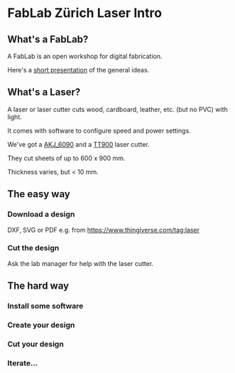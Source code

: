# FabLab Zürich Laser Intro

## What's a FabLab?
A FabLab is an open workshop for digital fabrication.

Here's a [short presentation](http://www.tamberg.org/fablabzurich/2017/WasIstEinFabLab.pdf) of the general ideas.

## What's a Laser?
A laser or laser cutter cuts wood, cardboard, leather, etc. (but no PVC) with light.

It comes with software to configure speed and power settings.

We've got a [AKJ_6090](http://wiki.zurich.fablab.ch/AKJ_6090) and a [TT900](http://wiki.zurich.fablab.ch/TT900) laser cutter.

They cut sheets of up to 600 x 900 mm.

Thickness varies, but < 10 mm.

## The easy way

### Download a design
DXF, SVG or PDF e.g. from https://www.thingiverse.com/tag:laser

### Cut the design
Ask the lab manager for help with the laser cutter.

## The hard way

### Install some software

### Create your design

### Cut your design

### Iterate...
